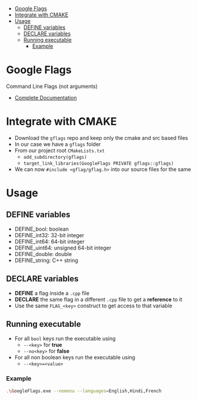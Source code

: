 - [Google Flags](#google-flags)
- [Integrate with CMAKE](#integrate-with-cmake)
- [Usage](#usage)
  - [DEFINE variables](#define-variables)
  - [DECLARE variables](#declare-variables)
  - [Running executable](#running-executable)
    - [Example](#example)

# Google Flags

Command Line Flags (not arguments)
- [Complete Documentation](https://gflags.github.io/gflags/)

# Integrate with CMAKE

- Download the `gflags` repo and keep only the cmake and src based files
- In our case we have a `gflags` folder
- From our project root `CMakeLists.txt`
  - `add_subdirectory(gflags)`
  - `target_link_libraries(GoogleFlags PRIVATE gflags::gflags)`
- We can now `#include <gflag/gflag.h>` into our source files for the same
# Usage

## DEFINE variables

- DEFINE_bool: boolean
- DEFINE_int32: 32-bit integer
- DEFINE_int64: 64-bit integer
- DEFINE_uint64: unsigned 64-bit integer
- DEFINE_double: double
- DEFINE_string: C++ string

## DECLARE variables

- **DEFINE** a flag inside a `.cpp` file
- **DECLARE** the same flag in a different `.cpp` file to get a **reference** to it
- Use the same `FLAG_<key>` construct to get access to that variable

## Running executable

- For all `bool` keys run the executable using
  - `--<key>` for **true**
  - `--no<key>` for **false**
- For all non boolean keys run the executable using
  - `--<key>=<value>`

### Example

```bash
.\GoogleFlags.exe --nomenu --languages=English,Hindi,French
```
